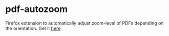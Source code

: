 # pdf-autozoom

Firefox extension to automatically adjust zoom-level of PDFs depending on the orientation.
Get it [here](https://addons.mozilla.org/en-US/firefox/addon/pdf-autozoom/).
